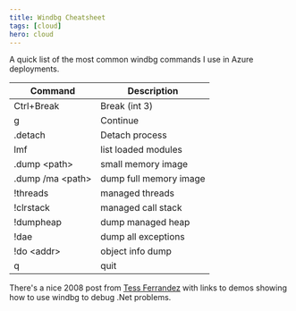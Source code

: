 ```yaml
---
title: Windbg Cheatsheet
tags: [cloud]
hero: cloud
---
```


A quick list of the most common windbg commands I use in Azure deployments.

| Command          | Description            |
| ---------------- | ---------------------- |
| Ctrl+Break       | Break (int 3)          |
| g                | Continue               |
| .detach          | Detach process         |
| lmf              | list loaded modules    |
| .dump &lt;path&gt;     | small memory image     |
| .dump /ma &lt;path&gt; | dump full memory image |
| !threads         | managed threads        |
| !clrstack        | managed call stack     |
| !dumpheap        | dump managed heap      |
| !dae             | dump all exceptions    |
| !do &lt;addr&gt;       | object info dump       |
| q                | quit                   |

There's a nice 2008 post from [Tess Ferrandez](http://blogs.msdn.com/b/tess/archive/2008/02/04/net-debugging-demos-information-and-setup-instructions.aspx)
with links to demos showing how to use windbg to debug .Net problems.

